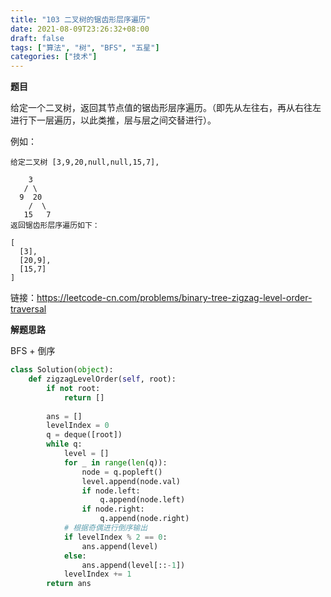 ```yaml
---
title: "103 二叉树的锯齿形层序遍历"
date: 2021-08-09T23:26:32+08:00
draft: false
tags: ["算法", "树", "BFS", "五星"]
categories: ["技术"]
---
```


**题目**

给定一个二叉树，返回其节点值的锯齿形层序遍历。（即先从左往右，再从右往左进行下一层遍历，以此类推，层与层之间交替进行）。

例如：
```
给定二叉树 [3,9,20,null,null,15,7],

    3
   / \
  9  20
    /  \
   15   7
返回锯齿形层序遍历如下：

[
  [3],
  [20,9],
  [15,7]
]
```

链接：https://leetcode-cn.com/problems/binary-tree-zigzag-level-order-traversal


**解题思路**

BFS + 倒序

```python
class Solution(object):
    def zigzagLevelOrder(self, root):
        if not root:
            return []
        
        ans = []
        levelIndex = 0
        q = deque([root])
        while q:
            level = []
            for _ in range(len(q)):
                node = q.popleft()
                level.append(node.val)
                if node.left:
                    q.append(node.left)
                if node.right:
                    q.append(node.right)
            # 根据奇偶进行倒序输出
            if levelIndex % 2 == 0:
                ans.append(level)
            else:
                ans.append(level[::-1])
            levelIndex += 1
        return ans               
```